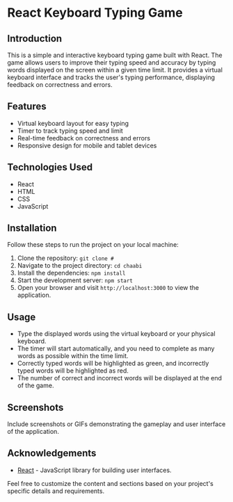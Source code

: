 # React Keyboard Typing Game

## Introduction
This is a simple and interactive keyboard typing game built with React. The game allows users to improve their typing speed and accuracy by typing words displayed on the screen within a given time limit. It provides a virtual keyboard interface and tracks the user's typing performance, displaying feedback on correctness and errors.

## Features
- Virtual keyboard layout for easy typing
- Timer to track typing speed and limit
- Real-time feedback on correctness and errors
- Responsive design for mobile and tablet devices

## Technologies Used
- React
- HTML
- CSS
- JavaScript

## Installation
Follow these steps to run the project on your local machine:

1. Clone the repository: `git clone #`
2. Navigate to the project directory: `cd chaabi`
3. Install the dependencies: `npm install`
4. Start the development server: `npm start`
5. Open your browser and visit `http://localhost:3000` to view the application.

## Usage
- Type the displayed words using the virtual keyboard or your physical keyboard.
- The timer will start automatically, and you need to complete as many words as possible within the time limit.
- Correctly typed words will be highlighted as green, and incorrectly typed words will be highlighted as red.
- The number of correct and incorrect words will be displayed at the end of the game.

## Screenshots
Include screenshots or GIFs demonstrating the gameplay and user interface of the application.


## Acknowledgements
- [React](https://reactjs.org/) - JavaScript library for building user interfaces.

Feel free to customize the content and sections based on your project's specific details and requirements.